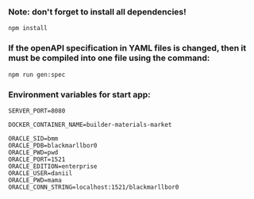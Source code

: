 ### Note: don't forget to install all dependencies!

```npm install```

### If the openAPI specification in YAML files is changed, then it must be compiled into one file using the  command:

```npm run gen:spec```

### Environment variables for start app:

```
SERVER_PORT=8080

DOCKER_CONTAINER_NAME=builder-materials-market

ORACLE_SID=bmm
ORACLE_PDB=blackmarllbor0
ORACLE_PWD=pwd
ORACLE_PORT=1521
ORACLE_EDITION=enterprise
ORACLE_USER=daniil
ORACLE_PWD=mama
ORACLE_CONN_STRING=localhost:1521/blackmarllbor0
```
